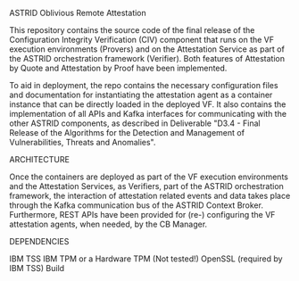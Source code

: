 ASTRID Oblivious Remote Attestation

This repository contains the source code of the final release of the Configuration Integrity Verification (CIV) component that runs on the VF execution environments (Provers) and on the Attestation Service as part of the ASTRID orchestration framework (Verifier). Both features of Attestation by Quote and Attestation by Proof have been implemented.

To aid in deployment, the repo contains the necessary configuration files and documentation for instantiating the attestation agent as a container instance that can be directly loaded in the deployed VF. It also contains the implementation of all APIs and Kafka interfaces for communicating with the other ASTRID components, as described in Deliverable "D3.4 - Final Release of the Algorithms for the Detection and Management of Vulnerabilities, Threats and Anomalies". 

ARCHITECTURE

Once the containers are deployed as part of the VF execution environments and the Attestation Services, as Verifiers, part of the ASTRID orchestration framework, the interaction of attestation related events and data takes place through the Kafka communication bus of the ASTRID Context Broker. Furthermore, REST APIs have been provided for (re-) configuring the VF attestation agents, when needed, by the CB Manager.

DEPENDENCIES

IBM TSS
IBM TPM or a Hardware TPM (Not tested!)
OpenSSL (required by IBM TSS)
Build
